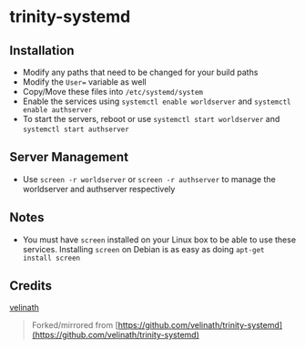 # trinity-systemd

## Installation
* Modify any paths that need to be changed for your build paths
* Modify the `User=` variable as well
* Copy/Move these files into `/etc/systemd/system`
* Enable the services using `systemctl enable worldserver` and `systemctl enable authserver`
* To start the servers, reboot or use `systemctl start worldserver` and `systemctl start authserver`

## Server Management
* Use `screen -r worldserver` or `screen -r authserver` to manage the worldserver and authserver respectively

## Notes
* You must have `screen` installed on your Linux box to be able to use these services. Installing `screen` on Debian is as easy as doing `apt-get install screen`

## Credits
[velinath](https://github.com/velinath)


> Forked/mirrored from [https://github.com/velinath/trinity-systemd](https://github.com/velinath/trinity-systemd)
